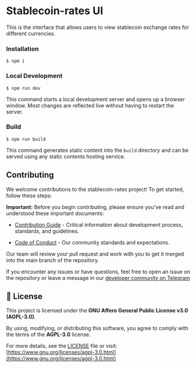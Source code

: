 # Stablecoin-rates UI

This is the interface that allows users to view stablecoin exchange rates for different currencies.

### Installation

```
$ npm i
```

### Local Development

```
$ npm run dev
```

This command starts a local development server and opens up a browser window. Most changes are reflected live without having to restart the server.

### Build

```
$ npm run build
```

This command generates static content into the `build` directory and can be served using any static contents hosting service.

## Contributing

We welcome contributions to the stablecoin-rates project! To get started, follow these steps:

**Important:** Before you begin contributing, please ensure you've read and understood these important documents:

- [Contribution Guide](https://paycrest.notion.site/Contribution-Guide-1602482d45a2809a8930e6ad565c906a) - Critical information about development process, standards, and guidelines.

- [Code of Conduct](https://paycrest.notion.site/Contributor-Code-of-Conduct-1602482d45a2806bab75fd314b381f4c) - Our community standards and expectations.

Our team will review your pull request and work with you to get it merged into the main branch of the repository.

If you encounter any issues or have questions, feel free to open an issue on the repository or leave a message in our [developer community on Telegram](https://t.me/+Stx-wLOdj49iNDM0)

## 📜 License

This project is licensed under the **GNU Affero General Public License v3.0 (AGPL-3.0)**.

By using, modifying, or distributing this software, you agree to comply with the terms of the **AGPL-3.0** license.

For more details, see the [LICENSE](LICENSE) file or visit:  
[https://www.gnu.org/licenses/agpl-3.0.html](https://www.gnu.org/licenses/agpl-3.0.html)
